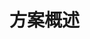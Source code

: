 # 方案概述

<!-- # 业务中台建设 -->

<!-- ## 概述 -->

<!-- [> 功夫，两个字，一横一竖，对的，站着，错的，倒下。能落地的，才是好的平台，不能落地的，不是好的平台。 <] -->

<!-- 以前在大企业，大城市的转型办法，到南宁本地是不适用的，也是不符合的，它有它自己的特点，也有它适应的过程，也不是那里买了一套底座要用就可以，这个几乎每次都是这样，最终能不能消化的是企业自身人。每个企业也有自己的特点，拿自己前身的经验，还有直接套用，那是很难的，都需要两到三年的消化过程 -->

<!-- > 原文链接: [https://zhuanlan.zhihu.com/p/438605847](https://zhuanlan.zhihu.com/p/438605847) -->

<!-- ## 案例参考 -->

<!-- > 此处针对的是中小型企业和团队的业务建设参考 -->

<!-- 从 0 到 1，从未遇到的初次电话沟通，很难相信，整个团队在没有见过，没有面对面过的情况下，在前一年，依然可以走下来，开始的几个学生，到现在的近百名研发。 -->

<!-- 所谓的从零，就是从战略规划、团队建立，打造，技术规范，规范打造，积累沉淀，案例落地几个过程的整体提升，变换成技术规范、快速创新、积累沉淀等符合未来行业 5-10 年的发展，为企业从信息化，数字化，智能化的做好战略基础。不得不说，确实广西很多企业都还没有进入信息化，但是现在已经都进入数字化，智能化蓄力时代。 -->

<!-- 以前在大企业，大城市的转型办法，到南宁本地是不适用的，也是不符合的，它有它自己的特点，也有它适应的过程，也不是那里买了一套底座要用就可以，这个几乎每次都是这样，最终能不能消化的是企业自身人。每个企业也有自己的特点，拿自己前身的经验，还有直接套用，那是很难的，都需要两到三年的消化过程，而且，需要有消化的动力，而且需要能消化下来。 -->

<!-- 从转型的过程来说，这应该是算比较成功的。整个过程，大概分为几个点，从【战略-选人-规划-执行-验证】，这里大致记录： -->

<!-- ### 一、基础条件： -->

<!-- #### 1、【战略】需要遇到一个懂得战略的人打开这个口，它不是任务，而是一个有意义的、战略层的事情； -->

<!-- 这个所有前期的基础，通常来说，很多企业内部都会有这样的角色，需要有一个有登顶的心，不满足于现状，在一个行业或者做某个工作几年的人来说，再加上有资源，很多都很想做这个事情，只是受限一些条件，需要有一个契机，找到这个出口。这并不等同于一个政治任务，而是真心要做这个改变，这样的转型，同时需要有一个魅力和强有力的往前的心态，同时有能把控住这个过程的信心，勇于打破现状，需要遇到这样的人员，能坚持下来，而不是一个跟进，至少能有一个三到五年的战略规划，这样，这个事情才有意义。这个过程并不是一个政治任务或者上传下达的事情，一般的角色很难做这样的决断，需要有一个能支持梦想的人。这个人，不是一个追求安逸的人，不是一个偏向稳定的人，更期待的是，一个破釜沉舟的人。 -->

<!-- "不变就可能会死掉或者会慢慢消失，不走就会没有出路，在等着被淘汰，与其等着，还不如主动出击"，对他们表现出来的是强大的进取心，甚至是野心，这样的人，才是你需要遇到的人。只有这样的角色，才会全心全意在这个事情上，一心一意在这个上面，才有可能会把这个事情做成，因为在这个目标面前，才能包容更多，展示自己的规划，才能建立起一个叫战略蓝图的东西，才能搭配得起来。 -->

<!-- 要开始这个事情，需要遇到这样的人，这个才能是一个开始，反之，这后期会产生强烈的不平衡，很难吸引强大的人才和资源支撑，特别是在广西这个地方，更是难上加难。 -->

<!-- #### 2、【将才】需要战略和执行力的齐心配合，要能互相信任，了解和互补，这不是招个人就完事的； -->

<!-- 战略和执行的强有力齐心，才能遇到困难的时，齐力断金，在接触的两次企业转型中，每到关健节点，都强烈的体现出这种信任的重要性，这是为下一步的转型成功的一个特别基础又特别困难的条件。 -->

<!-- 在前期的条件合适，后期需要的是互相信任，达到一致共识，这并不是招一个人就完事的，招人那个叫执行，而不是在实现蓝图。真正碰的时候，在思维碰到的时候，你会发现，有很多很多规划是做不完的，第一步怎么走，第一年要达到怎么样的，怎么样一步步实现这个目标，你会发现，可以彻夜长谈，实际情况就是，每天晚上都是一包一包烟，一碰会有火花，这整体的战略怎么实施，落实，怎么打造，一点就通，整体方案，思路马上出来，这些都相当明确，如果能碰到上面的一步，感觉可能会是你想要找的人。 -->

<!-- 在企业技术信息化升级改造的过程中，会遇到很多很多角色，但这并不是这个事情的核心，而是怎么完成这个核心，需要克服后期不管是对内、对外的很多困难，如果没有统一的意识，战略和执行没有统一的认识，统一的思想，是非常难走向这个一个比较成功的结果的。在期间过程中，很多家企业在不断的招架构师来进行架构，但是对于架构师的使用和运用，架构师对战略的理解是否到位，这些影响往下的过程。 -->

<!-- 真正需要的不是架构师，而是具备有架构师规划能力的，有强烈认同感的人，这个人是否可信任，可担任这个角色，后面两三年里面会带来怎么样的发展，更是需要不断的了解（不是考核，这意义远远没有了解重要），后面才会到具体招聘架构师的事情。 -->

<!-- #### 3、【规划】需要具备有这个执行的明确方向，至少需要一个两到三年的规划，一年成果和验证，一年企业沉淀； -->

<!-- 这不是一时的兴起，一时的行业风口，更多的是针对企业实际情况，能制定的，可执行的 3~5 年战略，对未来 10 年发展做基础准备，而前面的 1~2 年，更多为的是打基础，超过则太长，太短则不现实，战略要怎么打，怎么布局，各个部门，人事，资源等怎么整合，怎么搭建，怎么利用有限的资源，为自己打最合适的牌面，这需要一个过程特别明确的方向，一个稳定的，符合行业走向，符合团队走向的方向，而且可执行。 -->

<!-- 在前期准备到位的情况下，这些需要一个计划一个脚印的走下来，这需要一个计划，而这个计划，更多的为下一步的执行和验证做好准备，这要战略层规划人员进行统一的上层各个资源打通，为下一步的执行做好准备，争取到最大的资源，为下一步的执行做好准备。什么叫最大的资源，就是尽所能，不管在各个方向，做下一步的执行做好保驾护航的操作，这不仅仅是资金的支持，更是形成团队的目标，精神支柱点，特别是在广西这样的现状下。 -->

<!-- #### 4、【执行】需要能有一个具备有核心能量的团队，这个需要一个核心力量的人把人聚合起来，把事情做下来； -->

<!-- 这过程不会一帆风顺，需要很多人的支持，在团队面对困难的时候，在某些看不到头的时候，需要有一个人站出来，坚持大家的目标，相信蓝图战略的存在。很多的时候，会有这样的情况，这个过程，失败的并不只有一家，而是多家，投入资金打水漂的不是一家团队，而是多家团队，转着转着就没有了，做着做着就放弃了，这并不是个例。 -->

<!-- 这当中，会有非常多非常多的否定的言论，会有一个可能看不到结果事情往下做，同时会在不断的，大量的消耗资源，甚至有可能资源紧张，紧张到可能所有人都想离开这个团队，紧张到个人信用，团队信用的透支，这都非常有可能，因为大家在做一件非常困难的事情，在跳出舒适区，寻求突破。 -->

<!-- “这个做不了，执行不下去，反对的人太多，没有遇到过这个问题，没有这个处理经验，资源不足，人手不足，技术不足，设计人员不足，其它部门无法协调，产品经验不够，招人太难，留不住人，这些人能力不足，时间太短 ….”，听得到的太多，非常非常多，能力不足，是否要换掉，产品没有是否要招，招不到怎么办，前端人员不足又难招，再借用外力，找合作方，找意向方，大家一起，甚至还有更多的方法 …. 这些年听到的这些太多，但是如果我把这些都准备好是，都补充完了，是不是真的就可以做了，这还是一个问题。 -->

<!-- #### 5、【验证】最后一点，资源支持，包括资金，项目，人力等支持，一般企业平台和团队沉淀在 100 万-500 万左右，企业沉淀，比如项目在百万到亿级左右； -->

<!-- 在初期的版本出来前，会有 N 多的非常好的规划点，比如 DDD、六边型架构、Serverless 等等，也包括很多好的模型，但是能不能落地，能不能真正使用起来，那才是最实在的。并不是很个团队都是 bat，并不是每个团队都是标配，而且每个企业团队有非常多的不一致的流程，怎么样能落地，这是后期的一个重点所在，怎么保障一定能落地，又是一个问题。 -->

<!-- 企业项目需要不断的沉淀往下，形成企业自己的技术架构点，这期间，会有 N 个项目的实施，N 个团队的参与，N 个问题的出现，N 个升级迭代的过程，等到稳定期的过渡，需要 1~2 个的周期时间，才能达到后期的一个发力点，这过程很多都不会达到预期，但是坚持过人过程点，形成团队特有的平台，再慢慢的被上后期。 -->

<!-- 以前总想着通过自己的经验不用走过上面的风险点，发现，自己可以避免，但是所带的团队，还是需要走过这个流程，不是自己需要，而是团队也需要。 -->

<!-- ### 二、实施过程： -->

<!-- > 以下为目录，具体文章梳理中... -->

<!-- 1、内部统一意识和统一，转型技术战略统一化，沉淀化； -->

<!-- 2、历史团队问题，这个基本上是老毛病，老打法，新老团队的融合问题； -->

<!-- 3、历史技术和产品遗留问题，有些鸡肋，但他们是企业多年的沉淀，业务平台就更加； -->

<!-- 4、新老交接的问题，比如现有平台，技术，项目，是新建立还是利旧，怎么利旧； -->

<!-- 5、产出投入的问题，这是一个看不到的成本，在还没有产出都是投入； -->

<!-- 6、平台化和产品化道路搭建，每一个组件，每一个项目都做出企业沉淀，进行大中台打磨； -->

<!-- 7、为下一步行业发展道路做好基础和基石，我们需要为下一步做准备。 -->

<!-- ### 三、总结 -->

<!-- 很荣幸这几年可以经历信息化过程，参与到大型国企信息化转型，一线大厂数字化，再到中小企业转型的这个过程，几乎很多都是从零开始的起步，再到一个里程节点。 -->

<!-- 整个过程我有我思。 -->
